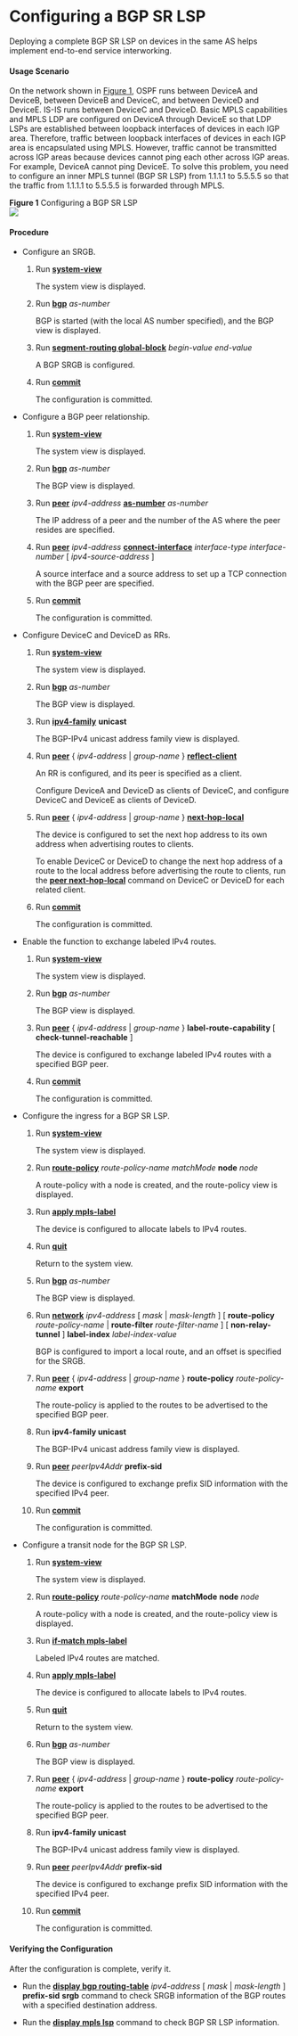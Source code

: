 Configuring a BGP SR LSP
========================

Deploying a complete BGP SR LSP on devices in the same AS helps implement end-to-end service interworking.

#### Usage Scenario

On the network shown in [Figure 1](#EN-US_TASK_0000001167360277__fig142771575412), OSPF runs between DeviceA and DeviceB, between DeviceB and DeviceC, and between DeviceD and DeviceE. IS-IS runs between DeviceC and DeviceD. Basic MPLS capabilities and MPLS LDP are configured on DeviceA through DeviceE so that LDP LSPs are established between loopback interfaces of devices in each IGP area. Therefore, traffic between loopback interfaces of devices in each IGP area is encapsulated using MPLS. However, traffic cannot be transmitted across IGP areas because devices cannot ping each other across IGP areas. For example, DeviceA cannot ping DeviceE. To solve this problem, you need to configure an inner MPLS tunnel (BGP SR LSP) from 1.1.1.1 to 5.5.5.5 so that the traffic from 1.1.1.1 to 5.5.5.5 is forwarded through MPLS.

**Figure 1** Configuring a BGP SR LSP  
![](figure/en-us_image_0000001120600478.png)

#### Procedure

* Configure an SRGB.
  
  
  1. Run [**system-view**](cmdqueryname=system-view)
     
     The system view is displayed.
  2. Run [**bgp**](cmdqueryname=bgp) *as-number*
     
     BGP is started (with the local AS number specified), and the BGP view is displayed.
  3. Run [**segment-routing global-block**](cmdqueryname=segment-routing+global-block) *begin-value* *end-value*
     
     A BGP SRGB is configured.
  4. Run [**commit**](cmdqueryname=commit)
     
     The configuration is committed.
* Configure a BGP peer relationship.
  
  
  1. Run [**system-view**](cmdqueryname=system-view)
     
     The system view is displayed.
  2. Run [**bgp**](cmdqueryname=bgp) *as-number*
     
     The BGP view is displayed.
  3. Run [**peer**](cmdqueryname=peer) *ipv4-address* [**as-number**](cmdqueryname=as-number) *as-number*
     
     The IP address of a peer and the number of the AS where the peer resides are specified.
  4. Run [**peer**](cmdqueryname=peer) *ipv4-address* [**connect-interface**](cmdqueryname=connect-interface) *interface-type* *interface-number* [ *ipv4-source-address* ]
     
     A source interface and a source address to set up a TCP connection with the BGP peer are specified.
  5. Run [**commit**](cmdqueryname=commit)
     
     The configuration is committed.
* Configure DeviceC and DeviceD as RRs.
  
  
  1. Run [**system-view**](cmdqueryname=system-view)
     
     The system view is displayed.
  2. Run [**bgp**](cmdqueryname=bgp) *as-number*
     
     The BGP view is displayed.
  3. Run [**ipv4-family**](cmdqueryname=ipv4-family+unicast) **unicast**
     
     The BGP-IPv4 unicast address family view is displayed.
  4. Run [**peer**](cmdqueryname=peer) { *ipv4-address* | *group-name* } [**reflect-client**](cmdqueryname=reflect-client)
     
     An RR is configured, and its peer is specified as a client.
     
     Configure DeviceA and DeviceD as clients of DeviceC, and configure DeviceC and DeviceE as clients of DeviceD.
  5. Run [**peer**](cmdqueryname=peer) { *ipv4-address* | *group-name* } [**next-hop-local**](cmdqueryname=next-hop-local)
     
     The device is configured to set the next hop address to its own address when advertising routes to clients.
     
     To enable DeviceC or DeviceD to change the next hop address of a route to the local address before advertising the route to clients, run the [**peer next-hop-local**](cmdqueryname=peer+next-hop-local) command on DeviceC or DeviceD for each related client.
  6. Run [**commit**](cmdqueryname=commit)
     
     The configuration is committed.
* Enable the function to exchange labeled IPv4 routes.
  
  
  1. Run [**system-view**](cmdqueryname=system-view)
     
     The system view is displayed.
  2. Run [**bgp**](cmdqueryname=bgp) *as-number*
     
     The BGP view is displayed.
  3. Run [**peer**](cmdqueryname=peer+label-route-capability+check-tunnel-reachable) { *ipv4-address* | *group-name* } **label-route-capability** [ **check-tunnel-reachable** ]
     
     The device is configured to exchange labeled IPv4 routes with a specified BGP peer.
  4. Run [**commit**](cmdqueryname=commit)
     
     The configuration is committed.
* Configure the ingress for a BGP SR LSP.
  
  
  1. Run [**system-view**](cmdqueryname=system-view)
     
     The system view is displayed.
  2. Run [**route-policy**](cmdqueryname=route-policy) *route-policy-name* *matchMode* **node** *node*
     
     A route-policy with a node is created, and the route-policy view is displayed.
  3. Run [**apply mpls-label**](cmdqueryname=apply+mpls-label)
     
     The device is configured to allocate labels to IPv4 routes.
  4. Run [**quit**](cmdqueryname=quit)
     
     Return to the system view.
  5. Run [**bgp**](cmdqueryname=bgp) *as-number*
     
     The BGP view is displayed.
  6. Run [**network**](cmdqueryname=network+route-policy+label-index) *ipv4-address* [ *mask* | *mask-length* ] [ **route-policy** *route-policy-name* | **route-filter** *route-filter-name* ] [ **non-relay-tunnel** ] **label-index**  *label-index-value*
     
     BGP is configured to import a local route, and an offset is specified for the SRGB.
  7. Run [**peer**](cmdqueryname=peer+route-policy+export) { *ipv4-address* | *group-name* } **route-policy** *route-policy-name* **export**
     
     The route-policy is applied to the routes to be advertised to the specified BGP peer.
  8. Run **ipv4-family unicast**
     
     The BGP-IPv4 unicast address family view is displayed.
  9. Run [**peer**](cmdqueryname=peer+prefix-sid) *peerIpv4Addr* **prefix-sid**
     
     The device is configured to exchange prefix SID information with the specified IPv4 peer.
  10. Run [**commit**](cmdqueryname=commit)
      
      The configuration is committed.
* Configure a transit node for the BGP SR LSP.
  
  
  1. Run [**system-view**](cmdqueryname=system-view)
     
     The system view is displayed.
  2. Run [**route-policy**](cmdqueryname=route-policy+node) *route-policy-name* **matchMode** **node** *node*
     
     A route-policy with a node is created, and the route-policy view is displayed.
  3. Run [**if-match mpls-label**](cmdqueryname=if-match+mpls-label)
     
     Labeled IPv4 routes are matched.
  4. Run [**apply mpls-label**](cmdqueryname=apply+mpls-label)
     
     The device is configured to allocate labels to IPv4 routes.
  5. Run [**quit**](cmdqueryname=quit)
     
     Return to the system view.
  6. Run [**bgp**](cmdqueryname=bgp) *as-number*
     
     The BGP view is displayed.
  7. Run [**peer**](cmdqueryname=peer+route-policy+export) { *ipv4-address* | *group-name* } **route-policy** *route-policy-name* **export**
     
     The route-policy is applied to the routes to be advertised to the specified BGP peer.
  8. Run **ipv4-family unicast**
     
     The BGP-IPv4 unicast address family view is displayed.
  9. Run [**peer**](cmdqueryname=peer+prefix-sid) *peerIpv4Addr* **prefix-sid**
     
     The device is configured to exchange prefix SID information with the specified IPv4 peer.
  10. Run [**commit**](cmdqueryname=commit)
      
      The configuration is committed.

#### Verifying the Configuration

After the configuration is complete, verify it.

* Run the [**display bgp routing-table**](cmdqueryname=display+bgp+routing-table+prefix-sid+srgb) *ipv4-address* [ *mask* | *mask-length* ] **prefix-sid** **srgb** command to check SRGB information of the BGP routes with a specified destination address.

* Run the [**display mpls lsp**](cmdqueryname=display+mpls+lsp) command to check BGP SR LSP information.